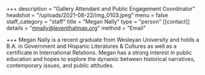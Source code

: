 +++
description = "Gallery Attendant and Public Engagement Coordinator"
headshot = "/uploads/2021-08-22/img_0103.jpeg"
menu = false
staff_category = "staff"
title = "Megan Nally"
type = "person"
[[contact]]
details = "mnally@leventhalmap.org"
method = "Email"

+++
Megan Nally is a recent graduate from Wesleyan University and holds a B.A. in Government and Hispanic Literatures & Cultures as well as a certificate in International Relations. Megan has a strong interest in public education and hopes to explore the dynamic between historical narratives, contemporary issues, and public attitudes.